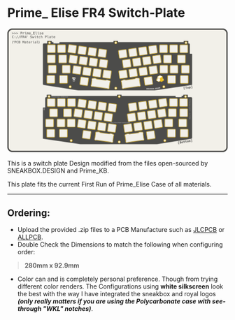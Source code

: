 # Prime_ Elise FR4 Switch-Plate

![PEFR4](https://github.com/The-Royal/Prime-Elise_FR4_Switch-Plate_Full_Open_Gerbers/blob/master/Renders/All_Expo_Prime_Elise_FR4-Switch-Plate_Render.png)

 This is a switch plate Design modified from the files open-sourced by SNEAKBOX.DESIGN and Prime_KB.  
 
 This plate fits the current First Run of Prime_Elise Case of all materials.

___

## Ordering:

- Upload the provided .zip files to a PCB Manufacture such as [JLCPCB](https://jlcpcb.com/) or [ALLPCB](https://allpcb.com/).
- Double Check the Dimensions to match the following when configuring order:

> **280mm x 92.9mm**

- Color can and is completely personal preference.  Though from trying different color renders.  The Configurations using **white silkscreen** look the best with the way I have integrated the sneakbox and royal logos ***(only really matters if you are using the Polycarbonate case with see-through "WKL" notches)***.

 

 

